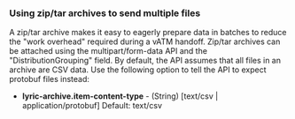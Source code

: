 ### Using zip/tar archives to send multiple files

A zip/tar archive makes it easy to eagerly prepare data in batches to reduce the "work overhead" required during a vATM handoff. Zip/tar archives can be attached using the multipart/form-data API and the "DistributionGrouping" field. By default, the API assumes that all files in an archive are CSV data. Use the following option to tell the API to expect protobuf files instead:

  - **lyric-archive.item-content-type** - (String) [text/csv | application/protobuf] Default: text/csv
